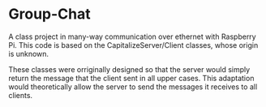 # Group-Chat
A class project in many-way communication over ethernet with Raspberry Pi.
This code is based on the CapitalizeServer/Client classes, whose origin is unknown.

These classes were orriginally designed so that the server would simply return the message that the client sent in all upper cases.
This adaptation would theoretically allow the server to send the messages it receives to all clients.
